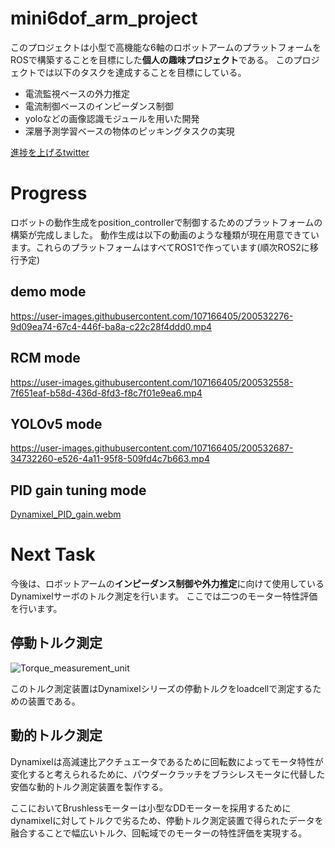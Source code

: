 # mini6dof_arm_project

このプロジェクトは小型で高機能な6軸のロボットアームのプラットフォームをROSで構築することを目標にした**個人の趣味プロジェクト**である。
このプロジェクトでは以下のタスクを達成することを目標にしている。
- 電流監視ベースの外力推定
- 電流制御ベースのインピーダンス制御
- yoloなどの画像認識モジュールを用いた開発
- 深層予測学習ベースの物体のピッキングタスクの実現

[進捗を上げるtwitter](https://twitter.com/siodakaram6dfam)

# Progress

ロボットの動作生成をposition_controllerで制御するためのプラットフォームの構築が完成しました。
動作生成は以下の動画のような種類が現在用意できています。これらのプラットフォームはすべてROS1で作っています(順次ROS2に移行予定)

## demo mode

https://user-images.githubusercontent.com/107166405/200532276-9d09ea74-67c4-446f-ba8a-c22c28f4ddd0.mp4

## RCM mode

https://user-images.githubusercontent.com/107166405/200532558-7f651eaf-b58d-436d-8fd3-f8c7f01e9ea6.mp4

## YOLOv5 mode

https://user-images.githubusercontent.com/107166405/200532687-34732260-e526-4a11-95f8-509fd4c7b663.mp4


## PID gain tuning mode

[Dynamixel_PID_gain.webm](https://user-images.githubusercontent.com/107166405/200537556-3db1a773-beba-4350-b65a-5a4e5d36be3e.webm)

# Next Task

今後は、ロボットアームの**インピーダンス制御や外力推定**に向けて使用しているDynamixelサーボのトルク測定を行います。
ここでは二つのモーター特性評価を行います。

## 停動トルク測定

![Torque_measurement_unit](https://user-images.githubusercontent.com/107166405/200535368-3e2929aa-be9f-476b-b4e7-e44b864824dd.png)

このトルク測定装置はDynamixelシリーズの停動トルクをloadcellで測定するための装置である。

## 動的トルク測定

Dynamixelは高減速比アクチュエータであるために回転数によってモータ特性が変化すると考えられるために、パウダークラッチをブラシレスモータに代替した安価な動的トルク測定装置を製作する。

ここにおいてBrushlessモーターは小型なDDモーターを採用するためにdynamixelに対してトルクで劣るため、停動トルク測定装置で得られたデータを融合することで幅広いトルク、回転域でのモーターの特性評価を実現する。






